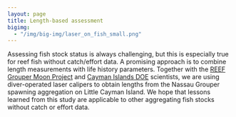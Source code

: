 ```yaml
---
layout: page
title: Length-based assessment
bigimg:
  - "/img/big-img/laser_on_fish_small.png"
---
```


Assessing fish stock status is always challenging, but this is especially true for reef fish without catch/effort data. A promising approach is to combine length measurements with life history parameters. Together with the [REEF Grouper Moon Project](http://www.reef.org/groupermoonproject) and [Cayman Islands DOE](http://doe.ky/) scientists, we are using diver-operated laser calipers to obtain lengths from the Nassau Grouper spawning aggregation on Little Cayman Island. We hope that lessons learned from this study are applicable to other aggregating fish stocks without catch or effort data.
